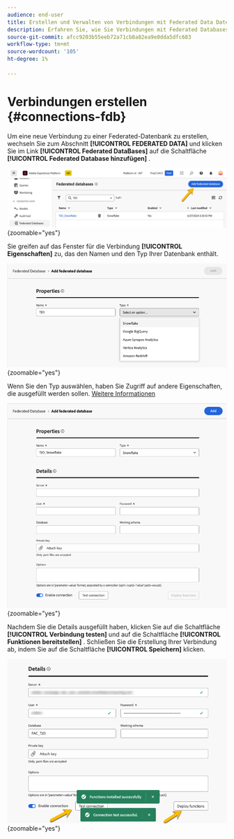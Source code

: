 ```yaml
---
audience: end-user
title: Erstellen und Verwalten von Verbindungen mit Federated Data Datenbanken
description: Erfahren Sie, wie Sie Verbindungen mit Federated Databases erstellen und verwalten.
source-git-commit: afcc9203b55eeb72a71cb8a82ea9e0dda5dfc683
workflow-type: tm+mt
source-wordcount: '105'
ht-degree: 1%

---
```


# Verbindungen erstellen {#connections-fdb}

Um eine neue Verbindung zu einer Federated-Datenbank zu erstellen, wechseln Sie zum Abschnitt **[!UICONTROL FEDERATED DATA]** und klicken Sie im Link **[!UICONTROL Federated DataBases]** auf die Schaltfläche **[!UICONTROL Federated Database hinzufügen]** .

![](assets/connections_list.png){zoomable="yes"}

Sie greifen auf das Fenster für die Verbindung **[!UICONTROL Eigenschaften]** zu, das den Namen und den Typ Ihrer Datenbank enthält.

![](assets/connections_name.png){zoomable="yes"}

Wenn Sie den Typ auswählen, haben Sie Zugriff auf andere Eigenschaften, die ausgefüllt werden sollen. [Weitere Informationen](federated-db.md)

![](assets/connections_details.png){zoomable="yes"}

Nachdem Sie die Details ausgefüllt haben, klicken Sie auf die Schaltfläche **[!UICONTROL Verbindung testen]** und auf die Schaltfläche **[!UICONTROL Funktionen bereitstellen]** .
Schließen Sie die Erstellung Ihrer Verbindung ab, indem Sie auf die Schaltfläche **[!UICONTROL Speichern]** klicken.

![](assets/connections_testdeploy.png){zoomable="yes"}
